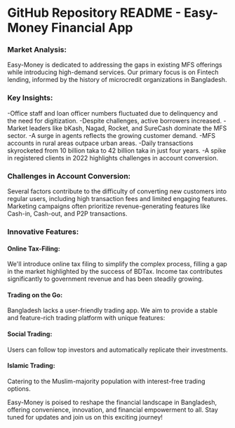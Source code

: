 <h1>GitHub Repository README - Easy-Money Financial App</h1>

<h3> Market Analysis:</h3>
Easy-Money is dedicated to addressing the gaps in existing MFS offerings while introducing high-demand services. Our primary focus is on Fintech lending, informed by the history of microcredit organizations in Bangladesh.

<h3>Key Insights:</h3>

-Office staff and loan officer numbers fluctuated due to delinquency and the need for digitization.
-Despite challenges, active borrowers increased.
-Market leaders like bKash, Nagad, Rocket, and SureCash dominate the MFS sector.
-A surge in agents reflects the growing customer demand.
-MFS accounts in rural areas outpace urban areas.
-Daily transactions skyrocketed from 10 billion taka to 42 billion taka in just four years.
-A spike in registered clients in 2022 highlights challenges in account conversion.

<h3>Challenges in Account Conversion:</h3>
Several factors contribute to the difficulty of converting new customers into regular users, including high transaction fees and limited engaging features. Marketing campaigns often prioritize revenue-generating features like Cash-in, Cash-out, and P2P transactions.

<h3>Innovative Features:</h3>

<h4>Online Tax-Filing:</h4> We'll introduce online tax filing to simplify the complex process, filling a gap in the market highlighted by the success of BDTax. Income tax contributes significantly to government revenue and has been steadily growing.
<h4>Trading on the Go:</h4> Bangladesh lacks a user-friendly trading app. We aim to provide a stable and feature-rich trading platform with unique features:
<h4>Social Trading:</h4> Users can follow top investors and automatically replicate their investments.
<h4>Islamic Trading:</h4> Catering to the Muslim-majority population with interest-free trading options.

Easy-Money is poised to reshape the financial landscape in Bangladesh, offering convenience, innovation, and financial empowerment to all. Stay tuned for updates and join us on this exciting journey!



